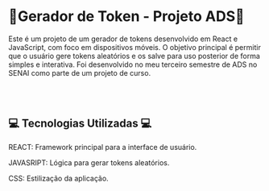 # 🎈Gerador de Token - Projeto ADS🎈
Este é um projeto de um gerador de tokens desenvolvido em React e JavaScript, com foco em dispositivos móveis. O objetivo principal é permitir que o usuário gere tokens aleatórios e os salve para uso posterior de forma simples e interativa.
Foi desenvolvido no meu terceiro semestre de ADS no SENAI como parte de um projeto de curso.

<br>
<br>

 ## 💻 Tecnologias Utilizadas 💻

REACT: Framework principal para a interface de usuário.

JAVASRIPT: Lógica para gerar tokens aleatórios.

CSS: Estilização da aplicação.
